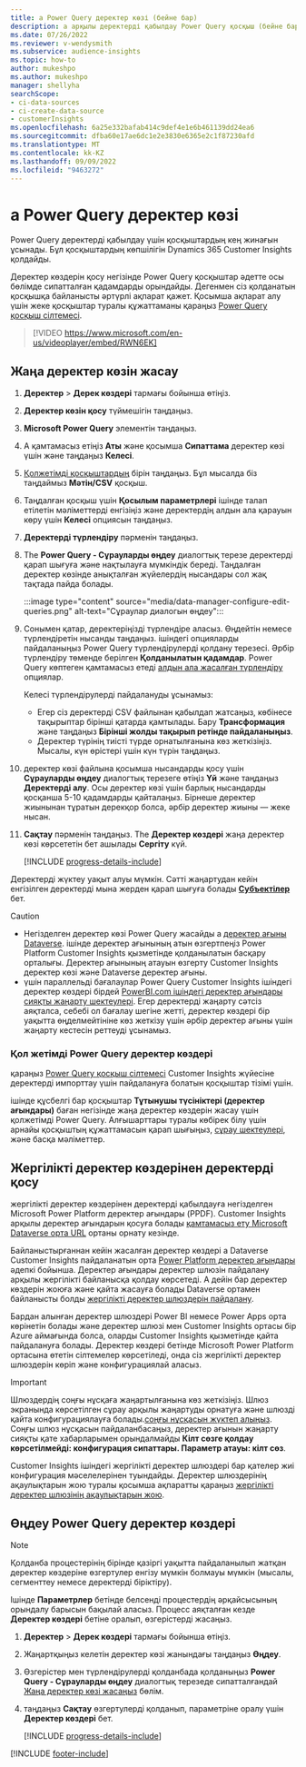 ```yaml
---
title: a Power Query деректер көзі (бейне бар)
description: а арқылы деректерді қабылдау Power Query қосқыш (бейне бар).
ms.date: 07/26/2022
ms.reviewer: v-wendysmith
ms.subservice: audience-insights
ms.topic: how-to
author: mukeshpo
ms.author: mukeshpo
manager: shellyha
searchScope:
- ci-data-sources
- ci-create-data-source
- customerInsights
ms.openlocfilehash: 6a25e332bafab414c9def4e1e6b461139dd24ea6
ms.sourcegitcommit: dfba60e17ae6dc1e2e3830e6365e2c1f87230afd
ms.translationtype: MT
ms.contentlocale: kk-KZ
ms.lasthandoff: 09/09/2022
ms.locfileid: "9463272"
---
```

# <a name="connect-to-a-power-query-data-source"></a>a Power Query деректер көзі

Power Query деректерді қабылдау үшін қосқыштардың кең жинағын ұсынады. Бұл қосқыштардың көпшілігін Dynamics 365 Customer Insights қолдайды.

Деректер көздерін қосу негізінде Power Query қосқыштар әдетте осы бөлімде сипатталған қадамдарды орындайды. Дегенмен сіз қолданатын қосқышқа байланысты әртүрлі ақпарат қажет. Қосымша ақпарат алу үшін жеке қосқыштар туралы құжаттаманы қараңыз [Power Query қосқыш сілтемесі](/power-query/connectors/).

> [!VIDEO https://www.microsoft.com/en-us/videoplayer/embed/RWN6EK]

## <a name="create-a-new-data-source"></a>Жаңа деректер көзін жасау

1. **Деректер** > **Дерек көздері** тармағы бойынша өтіңіз.

1. **Деректер көзін қосу** түймешігін таңдаңыз.

1. **Microsoft Power Query** элементін таңдаңыз.

1. А қамтамасыз етіңіз **Аты** және қосымша **Сипаттама** деректер көзі үшін және таңдаңыз **Келесі**.

1. [Қолжетімді қосқыштардың](#available-power-query-data-sources) бірін таңдаңыз. Бұл мысалда біз таңдаймыз **Мәтін/CSV** қосқыш.

1. Таңдалған қосқыш үшін **Қосылым параметрлері** ішінде талап етілетін мәліметтерді енгізіңіз және деректердің алдын ала қарауын көру үшін **Келесі** опциясын таңдаңыз.

1. **Деректерді түрлендіру** пәрменін таңдаңыз.

1. The **Power Query - Сұрауларды өңдеу** диалогтық терезе деректерді қарап шығуға және нақтылауға мүмкіндік береді. Таңдалған деректер көзінде анықталған жүйелердің нысандары сол жақ тақтада пайда болады.

   :::image type="content" source="media/data-manager-configure-edit-queries.png" alt-text="Сұраулар диалогын өңдеу":::

1. Сонымен қатар, деректеріңізді түрлендіре аласыз. Өңдейтін немесе түрлендіретін нысанды таңдаңыз. ішіндегі опцияларды пайдаланыңыз Power Query түрлендірулерді қолдану терезесі. Әрбір түрлендіру төменде берілген **Қолданылатын қадамдар**. Power Query көптеген қамтамасыз етеді [алдын ала жасалған түрлендіру](/power-query/power-query-what-is-power-query#transformations) опциялар.

   Келесі түрлендірулерді пайдалануды ұсынамыз:

   - Егер сіз деректерді CSV файлынан қабылдап жатсаңыз, көбінесе тақырыптар бірінші қатарда қамтылады. Бару **Трансформация** және таңдаңыз **Бірінші жолды тақырып ретінде пайдаланыңыз**.
   - Деректер түрінің тиісті түрде орнатылғанына көз жеткізіңіз. Мысалы, күн өрістері үшін күн түрін таңдаңыз.

1. деректер көзі файлына қосымша нысандарды қосу үшін **Сұрауларды өңдеу** диалогтық терезеге өтіңіз **Үй** және таңдаңыз **Деректерді алу**. Осы деректер көзі үшін барлық нысандарды қосқанша 5-10 қадамдарды қайталаңыз. Бірнеше деректер жиынынан тұратын дерекқор болса, әрбір деректер жиыны — жеке нысан.

1. **Сақтау** пәрменін таңдаңыз. The **Деректер көздері** жаңа деректер көзі көрсететін бет ашылады **Сергіту** күй.

   [!INCLUDE [progress-details-include](includes/progress-details-pane.md)]

Деректерді жүктеу уақыт алуы мүмкін. Сәтті жаңартудан кейін енгізілген деректерді мына жерден қарап шығуға болады [**Субъектілер**](entities.md) бет.

> [!CAUTION]
>
> - Негізделген деректер көзі Power Query жасайды а [деректер ағыны Dataverse](/power-query/dataflows/overview-dataflows-across-power-platform-dynamics-365). ішінде деректер ағынының атын өзгертпеңіз Power Platform Customer Insights қызметінде қолданылатын басқару орталығы. Деректер ағынының атауын өзгерту Customer Insights деректер көзі және Dataverse деректер ағыны.
> - үшін параллельді бағалаулар Power Query Customer Insights ішіндегі деректер көздері бірдей [PowerBI.com ішіндегі деректер ағындары сияқты жаңарту шектеулері](/power-query/power-query-online-limits#refresh-limits). Егер деректерді жаңарту сәтсіз аяқталса, себебі ол бағалау шегіне жетті, деректер көздері бір уақытта өңделмейтініне көз жеткізу үшін әрбір деректер ағыны үшін жаңарту кестесін реттеуді ұсынамыз.

### <a name="available-power-query-data-sources"></a>Қол жетімді Power Query деректер көздері

қараңыз [Power Query қосқыш сілтемесі](/power-query/connectors/) Customer Insights жүйесіне деректерді импорттау үшін пайдалануға болатын қосқыштар тізімі үшін.

ішінде құсбелгі бар қосқыштар **Тұтынушы түсініктері (деректер ағындары)** баған негізінде жаңа деректер көздерін жасау үшін қолжетімді Power Query. Алғышарттары туралы көбірек білу үшін арнайы қосқыштың құжаттамасын қарап шығыңыз, [сұрау шектеулері](/power-query/power-query-online-limits), және басқа мәліметтер.

## <a name="add-data-from-on-premises-data-sources"></a>Жергілікті деректер көздерінен деректерді қосу

жергілікті деректер көздерінен деректерді қабылдауға негізделген Microsoft Power Platform деректер ағындары (PPDF). Customer Insights арқылы деректер ағындарын қосуға болады [қамтамасыз ету Microsoft Dataverse орта URL](create-environment.md) ортаны орнату кезінде.

Байланыстырғаннан кейін жасалған деректер көздері a Dataverse Customer Insights пайдаланатын орта [Power Platform деректер ағындары](/power-query/dataflows/overview-dataflows-across-power-platform-dynamics-365) әдепкі бойынша. Деректер ағындары деректер шлюзін пайдалану арқылы жергілікті байланысқа қолдау көрсетеді. A дейін бар деректер көздерін жоюға және қайта жасауға болады Dataverse ортамен байланысты болды [жергілікті деректер шлюздерін пайдалану](/data-integration/gateway/service-gateway-app).

Бардан алынған деректер шлюздері Power BI немесе Power Apps орта көрінетін болады және деректер шлюзі мен Customer Insights ортасы бір Azure аймағында болса, оларды Customer Insights қызметінде қайта пайдалануға болады. Деректер көздері бетінде Microsoft Power Platform ортасына өтетін сілтемелер көрсетіледі, онда сіз жергілікті деректер шлюздерін көріп және конфигурациялай аласыз.

> [!IMPORTANT]
> Шлюздердің соңғы нұсқаға жаңартылғанына көз жеткізіңіз. Шлюз экранында көрсетілген сұрау арқылы жаңартуды орнатуға және шлюзді қайта конфигурациялауға болады.[соңғы нұсқасын жүктеп алыңыз](https://powerapps.microsoft.com/downloads/). Соңғы шлюз нұсқасын пайдаланбасаңыз, деректер ағынын жаңарту сияқты қате хабарларымен орындалмайды **Кілт сөзге қолдау көрсетілмейді: конфигурация сипаттары. Параметр атауы: кілт сөз**.
>
> Customer Insights ішіндегі жергілікті деректер шлюздері бар қателер жиі конфигурация мәселелерінен туындайды. Деректер шлюздерінің ақаулықтарын жою туралы қосымша ақпаратты қараңыз [жергілікті деректер шлюзінің ақаулықтарын жою](/data-integration/gateway/service-gateway-tshoot).

## <a name="edit-power-query-data-sources"></a>Өңдеу Power Query деректер көздері

> [!NOTE]
> Қолданба процестерінің бірінде қазіргі уақытта пайдаланылып жатқан деректер көздеріне өзгертулер енгізу мүмкін болмауы мүмкін (мысалы, сегменттеу немесе деректерді біріктіру).
>
> Ішінде **Параметрлер** бетінде белсенді процестердің әрқайсысының орындалу барысын бақылай аласыз. Процесс аяқталған кезде **Деректер көздері** бетіне оралып, өзгерістерді жасаңыз.

1. **Деректер** > **Дерек көздері** тармағы бойынша өтіңіз.

1. Жаңартқыңыз келетін деректер көзі жанындағы таңдаңыз **Өңдеу**.

1. Өзгерістер мен түрлендірулерді қолданбада қолданыңыз **Power Query - Сұрауларды өңдеу** диалогтық терезеде сипатталғандай [Жаңа деректер көзі жасаңыз](#create-a-new-data-source) бөлім.

1. таңдаңыз **Сақтау** өзгертулерді қолданып, параметріне оралу үшін **Деректер көздері** бет.

   [!INCLUDE [progress-details-include](includes/progress-details-pane.md)]

[!INCLUDE [footer-include](includes/footer-banner.md)]
